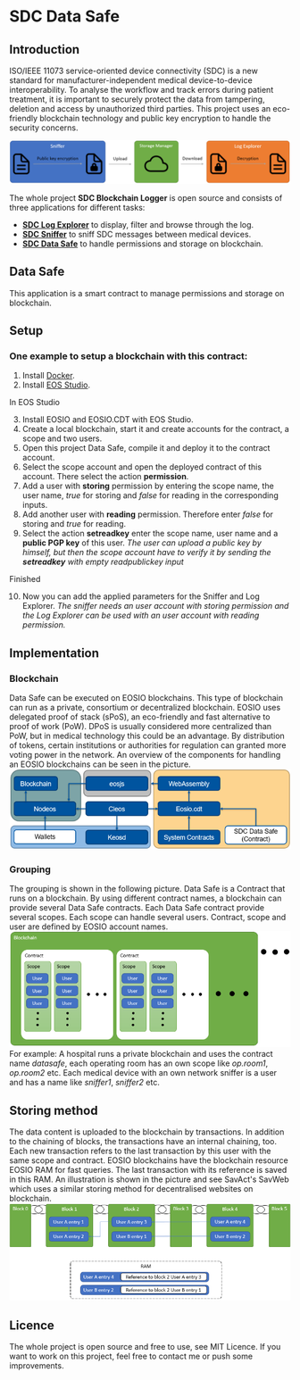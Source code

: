 # SDC Data Safe

## Introduction
ISO/IEEE 11073 service-oriented device connectivity (SDC) is a new standard for manufacturer-independent medical device-to-device interoperability. To analyse the workflow and track errors during patient treatment, it is important to securely protect the data from tampering, deletion and access by unauthorized third parties. This project uses an eco-friendly blockchain technology and public key encryption to handle the security concerns.

![Flow with the three applications](./doc/img/encryption.png "Usage of the applications")

The whole project **SDC Blockchain Logger** is open source and consists of three applications for different tasks:
- [**SDC Log Explorer**](https://github.com/KevinTuncer/sdc-log-explorer) to display, filter and browse through the log.
- [**SDC Sniffer**](https://github.com/KevinTuncer/sdc-sniffer) to sniff SDC messages between medical devices. 
- [**SDC Data Safe**](https://github.com/KevinTuncer/sdc-data-safe) to handle permissions and storage on blockchain.

## Data Safe
This application is a smart contract to manage permissions and storage on blockchain.

## Setup
### One example to setup a blockchain with this contract:
1. Install [Docker](https://www.docker.com/).
2. Install [EOS Studio](https://www.eosstudio.io/).

In EOS Studio

3. Install EOSIO and EOSIO.CDT with EOS Studio.
4. Create a local blockchain, start it and create accounts for the contract, a scope and two users.
5. Open this project Data Safe, compile it and deploy it to the contract account.
6. Select the scope account and open the deployed contract of this account. There select the action **permission**.
7. Add a user with **storing** permission by entering the scope name, the user name, _true_ for storing and _false_ for reading in the corresponding inputs.
8. Add another user with **reading** permission. Therefore enter _false_ for storing and _true_ for reading.
9. Select the action **setreadkey** enter the scope name, user name and a **public PGP key** of this user. 
_The user can upload a public key by himself, but then the scope account have to verify it by sending the **setreadkey** with empty readpublickey input_

Finished

10. Now you can add the applied parameters for the Sniffer and Log Explorer. _The sniffer needs an user account with storing permission and the Log Explorer can be used with an user account with reading permission._

## Implementation

### Blockchain
Data Safe can be executed on EOSIO blockchains. This type of blockchain can run as a private, consortium or decentralized blockchain. EOSIO uses delegated proof of stack (sPoS), an eco-friendly and fast alternative to proof of work (PoW). DPoS is usually considered more centralized than PoW, but in medical technology this could be an advantage. By distribution of tokens, certain institutions or authorities for regulation can granted more voting power in the network.
An overview of the components for handling an EOSIO blockchains can be seen in the picture.
![Overview EOSIO](./doc/img/eosio.png "Overview EOSIO")

### Grouping
The grouping is shown in the following picture. Data Safe is a Contract that runs on a blockchain. By using different contract names, a blockchain can provide several Data Safe contracts. Each Data Safe contract provide several scopes. Each scope can handle several users. Contract, scope and user are defined by EOSIO account names.
![Grouping](./doc/img/contract_grouping.png "Grouping with Data Safe")
For example: A hospital runs a private blockchain and uses the contract name _datasafe_, each operating room has an own scope like _op.room1_, _op.room2_ etc.
Each medical device with an own network sniffer is a user and has a name like _sniffer1_, _sniffer2_ etc.

## Storing method
The data content is uploaded to the blockchain by transactions. In addition to the chaining of blocks, the transactions have an internal chaining, too. Each new transaction refers to the last transaction by this user with the same scope and contract. EOSIO blockchains have the blockchain resource EOSIO RAM for fast queries. The last transaction with its reference is saved in this RAM. An illustration is shown in the picture and see SavAct's SavWeb which uses a similar storing method for decentralised websites on blockchain.
![Storing mechanism](./doc/img/contract_references.png "Storing mechanism on blockchain")

## Licence
The whole project is open source and free to use, see MIT Licence. If you want to work on this project, feel free to contact me or push some improvements.
